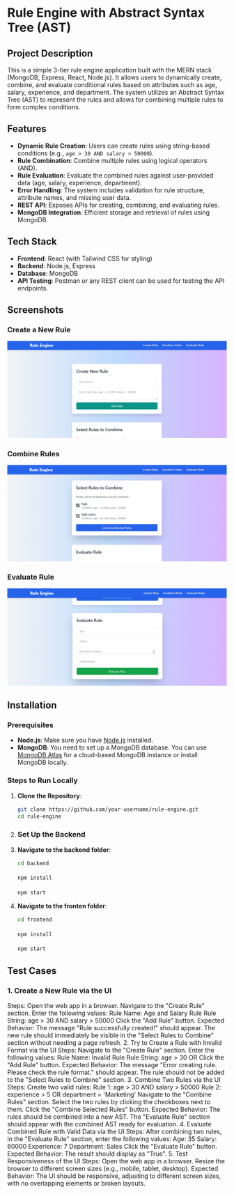 # Rule Engine with Abstract Syntax Tree (AST)

## Project Description

This is a simple 3-tier rule engine application built with the MERN stack (MongoDB, Express, React, Node.js). It allows users to dynamically create, combine, and evaluate conditional rules based on attributes such as age, salary, experience, and department. The system utilizes an Abstract Syntax Tree (AST) to represent the rules and allows for combining multiple rules to form complex conditions. 

## Features

- **Dynamic Rule Creation**: Users can create rules using string-based conditions (e.g., `age > 30 AND salary > 50000`).
- **Rule Combination**: Combine multiple rules using logical operators (AND).
- **Rule Evaluation**: Evaluate the combined rules against user-provided data (age, salary, experience, department).
- **Error Handling**: The system includes validation for rule structure, attribute names, and missing user data.
- **REST API**: Exposes APIs for creating, combining, and evaluating rules.
- **MongoDB Integration**: Efficient storage and retrieval of rules using MongoDB.

## Tech Stack

- **Frontend**: React (with Tailwind CSS for styling)
- **Backend**: Node.js, Express
- **Database**: MongoDB
- **API Testing**: Postman or any REST client can be used for testing the API endpoints.

## Screenshots

### Create a New Rule
![Create Rule](./screenshots/Screenshot%202024-10-20%20114808.png)

### Combine Rules
![Combine Rules](./screenshots/Screenshot%202024-10-20%20115002.png)

### Evaluate Rule
![Evaluate Rule](./screenshots/Screenshot%202024-10-20%20115010.png)



## Installation

### Prerequisites

- **Node.js**: Make sure you have [Node.js](https://nodejs.org/en/download/) installed.
- **MongoDB**: You need to set up a MongoDB database. You can use [MongoDB Atlas](https://www.mongodb.com/cloud/atlas) for a cloud-based MongoDB instance or install MongoDB locally.

### Steps to Run Locally

1. **Clone the Repository**:
   ```bash
   git clone https://github.com/your-username/rule-engine.git
   cd rule-engine
2. ### Set Up the Backend

1. **Navigate to the backend folder**:
   ```bash
   cd backend

   npm install

   npm start

2. **Navigate to the fronten folder**:
   ```bash
   cd frontend

   npm install

   npm start

## Test Cases
### 1. Create a New Rule via the UI
Steps:
Open the web app in a browser.
Navigate to the "Create Rule" section.
Enter the following values:
Rule Name: Age and Salary Rule
Rule String: age > 30 AND salary > 50000
Click the "Add Rule" button.
Expected Behavior:
The message "Rule successfully created!" should appear.
The new rule should immediately be visible in the "Select Rules to Combine" section without needing a page refresh.
2. Try to Create a Rule with Invalid Format via the UI
Steps:
Navigate to the "Create Rule" section.
Enter the following values:
Rule Name: Invalid Rule
Rule String: age > 30 OR
Click the "Add Rule" button.
Expected Behavior:
The message "Error creating rule. Please check the rule format." should appear.
The rule should not be added to the "Select Rules to Combine" section.
3. Combine Two Rules via the UI
Steps:
Create two valid rules:
Rule 1: age > 30 AND salary > 50000
Rule 2: experience > 5 OR department = 'Marketing'
Navigate to the "Combine Rules" section.
Select the two rules by clicking the checkboxes next to them.
Click the "Combine Selected Rules" button.
Expected Behavior:
The rules should be combined into a new AST.
The "Evaluate Rule" section should appear with the combined AST ready for evaluation.
4. Evaluate Combined Rule with Valid Data via the UI
Steps:
After combining two rules, in the "Evaluate Rule" section, enter the following values:
Age: 35
Salary: 60000
Experience: 7
Department: Sales
Click the "Evaluate Rule" button.
Expected Behavior:
The result should display as "True".
5. Test Responsiveness of the UI
Steps:
Open the web app in a browser.
Resize the browser to different screen sizes (e.g., mobile, tablet, desktop).
Expected Behavior:
The UI should be responsive, adjusting to different screen sizes, with no overlapping elements or broken layouts.

   
